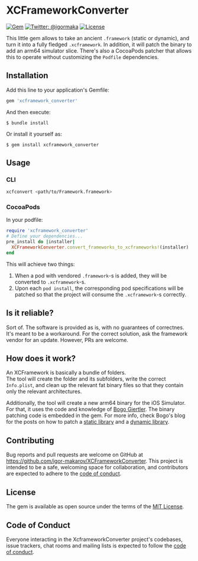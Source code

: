 # XCFrameworkConverter
[![Gem](https://img.shields.io/gem/v/xcframework_converter.svg)](https://rubygems.org/gems/xcframework_converter)
[![Twitter: @igormaka](https://img.shields.io/badge/contact-@igormaka-blue.svg?style=flat)](https://twitter.com/igormaka)
[![License](https://img.shields.io/badge/license-MIT-green.svg?style=flat)](./LICENSE.txt)

This little gem allows to take an ancient `.framework` (static or dynamic), and turn it into a fully fledged `.xcframework`. In addition, it will patch the binary to add an arm64 simulator slice. There's also a CocoaPods patcher that allows this to operate without customizing the `Podfile` dependencies.
## Installation

Add this line to your application's Gemfile:

```ruby
gem 'xcframework_converter'
```

And then execute:

    $ bundle install

Or install it yourself as:

    $ gem install xcframework_converter

## Usage

### CLI

```bash
xcfconvert <path/to/Framework.framework>
```

### CocoaPods
In your podfile:
```ruby
require 'xcframework_converter'
# Define your dependencies...
pre_install do |installer|
  XCFrameworkConverter.convert_frameworks_to_xcframeworks!(installer)
end
```

This will achieve two things:  
1. When a pod with vendored `.framework`-s is added, they will be converted to `.xcframework`-s.
2. Upon each `pod install`, the corresponding pod specifications will be patched so that the project will consume the `.xcframework`-s correctly.

## Is it reliable?
Sort of. The software is provided as is, with no guarantees of correctnes. It's meant to be a workaround. For the correct solution, ask the framework vendor for an update. However, PRs are welcome.

## How does it work?
An XCFramework is basically a bundle of folders.  
The tool will create the folder and its subfolders, write the correct `Info.plist`, and clean up the relevant fat binary files so that they contain only the relevant architectures.

Additionally, the tool will create a new arm64 binary for the iOS Simulator. For that, it uses the code and knowledge of [Bogo Giertler](https://github.com/bogo). The binary patching code is embedded in the gem. For more info, check Bogo's blog for the posts on how to patch a [static library](https://bogo.wtf/arm64-to-sim.html) and a [dynamic library](https://bogo.wtf/arm64-to-sim-dylibs.html).

## Contributing

Bug reports and pull requests are welcome on GitHub at https://github.com/igor-makarov/XCFrameworkConverter. This project is intended to be a safe, welcoming space for collaboration, and contributors are expected to adhere to the [code of conduct](https://github.com/igor-makarov/XCFrameworkConverter/blob/master/CODE_OF_CONDUCT.md).

## License

The gem is available as open source under the terms of the [MIT License](https://opensource.org/licenses/MIT).

## Code of Conduct

Everyone interacting in the XcframeworkConverter project's codebases, issue trackers, chat rooms and mailing lists is expected to follow the [code of conduct](https://github.com/igor-makarov/XCFrameworkConverter/blob/master/CODE_OF_CONDUCT.md).
